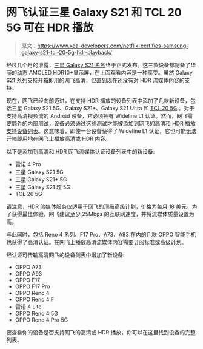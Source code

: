 # 网飞认证三星 Galaxy S21 和 TCL 20 5G 可在 HDR 播放

> 原文：<https://www.xda-developers.com/netflix-certifies-samsung-galaxy-s21-tcl-20-5g-hdr-playback/>

经过几个月的泄露，[三星 Galaxy S21 系列](https://www.xda-developers.com/samsung-galaxy-s21-specs/)终于正式发布。这三款设备都配备了华丽的动态 AMOLED HDR10+显示屏，在上面观看内容是一种享受。虽然 Galaxy S21 系列支持开箱即用的网飞高清，但直到现在还没有对 HDR 流媒体内容的支持。

现在，网飞已经向前迈进，在支持 HDR 播放的设备列表中添加了几款新设备，包括三星 Galaxy S21 5G、Galaxy S21+、Galaxy S21 Ultra 和 [TCL 20 5G](https://www.xda-developers.com/tcl-announces-tcl-20-smartphone-series-tcl-20-5g-tcl-20-se-launch/) 。对于支持高清视频流的 Android 设备，它必须拥有 Wideline L1 认证。然而，网飞需要额外的内部测试，设备[必须通过这些测试才能被添加到网飞的高清和 HDR 播放支持设备列表](https://www.xda-developers.com/netflix-adds-multiple-samsung-galaxy-tcl-phones-hd-hdr-capable-devices/)。这意味着，即使一台设备获得了 Wideline L1 认证，它也可能无法开箱即用地在网飞上播放高清或 HDR 内容。

以下是添加到高清和 HDR 网飞流媒体认证设备列表中的新设备:

*   雷诺 4 Pro
*   三星 Galaxy S21 5G
*   三星 Galaxy S21+ 5G
*   三星 Galaxy S21 超 5G
*   TCL 20 5G

请注意，HDR 流媒体服务仅适用于网飞的顶级高级计划，价格为每月 18 美元。为了获得最佳体验，网飞建议至少 25Mbps 的互联网速度，并将流媒体质量设置为高。

与此同时，包括 Reno 4 系列、F17 Pro、A73、A93 在内的几款 OPPO 智能手机也获得了高清认证。在网飞上播放高清流媒体内容需要订阅标准或高级计划。

经认证可传输高清网飞的设备列表中增加了新设备:

*   OPPO A73
*   OPPO A93
*   OPPO F17
*   OPPO F17 Pro
*   OPPO Reno 4
*   OPPO Reno 4 F
*   雷诺 4 Lite
*   OPPO Reno 4 5G
*   OPPO Reno 4 Pro 5G

要查看你的设备是否支持网飞的高清或 HDR 播放，你可以在这里找到设备的完整列表。